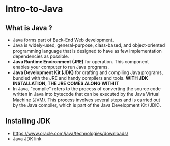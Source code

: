 # Intro-to-Java

What is Java ?
---------------------------
- Java forms part of Back-End Web development.
- Java is widely-used, general-purpose, class-based, and object-oriented programming language that is designed to have as few implementation dependencies as possible.
- <b>Java Runtime Environment (JRE)</b> for operation. This component enables your computer to run Java programs.
- <b>Java Development Kit (JDK)</b> for crafting and compiling Java programs, bundled with the JRE and handy compilers and tools. <b>WITH JDK INSTALLATION, THE JRE COMES ALONG WITH IT</b>
- In Java, "compile" refers to the process of converting the source code written in Java into bytecode that can be executed by the Java Virtual Machine (JVM). This process involves several steps and is carried out by the Java compiler, which is part of the Java Development Kit (JDK).

Installing JDK
--------------------------
- https://www.oracle.com/java/technologies/downloads/
- Java JDK link



